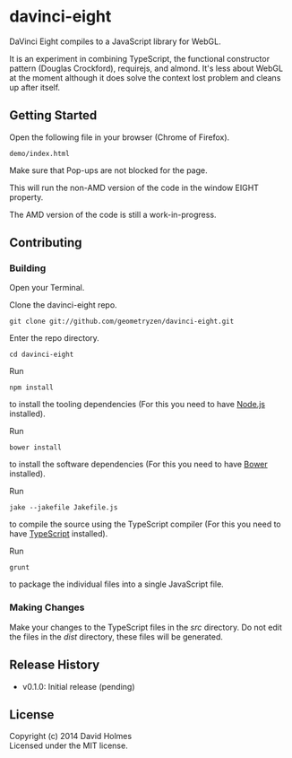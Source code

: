 # davinci-eight

DaVinci Eight compiles to a JavaScript library for WebGL.

It is an experiment in combining TypeScript, the functional constructor pattern (Douglas Crockford), requirejs, and almond.
It's less about WebGL at the moment although it does solve the context lost problem and cleans up after itself.

## Getting Started

Open the following file in your browser (Chrome of Firefox).
```
demo/index.html
```
Make sure that Pop-ups are not blocked for the page.

This will run the non-AMD version of the code in the window EIGHT property.

The AMD version of the code is still a work-in-progress.

## Contributing

### Building

Open your Terminal.

Clone the davinci-eight repo.
```
git clone git://github.com/geometryzen/davinci-eight.git
```

Enter the repo directory.
```
cd davinci-eight
```

Run
```
npm install
```
to install the tooling dependencies (For this you need to have [Node.js](http://nodejs.org) installed).

Run
```
bower install
```
to install the software dependencies (For this you need to have [Bower](http://bower.io) installed).

Run
```
jake --jakefile Jakefile.js
```
to compile the source using the TypeScript compiler (For this you need to have [TypeScript](http://www.typescriptlang.org) installed).

Run
```
grunt
```
to package the individual files into a single JavaScript file.

### Making Changes

Make your changes to the TypeScript files in the _src_ directory. Do not edit the files in the _dist_ directory, these files will be generated.

## Release History
* v0.1.0: Initial release (pending)

## License
Copyright (c) 2014 David Holmes  
Licensed under the MIT license.

